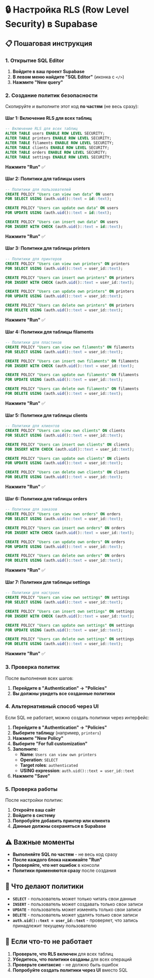 # 🔒 Настройка RLS (Row Level Security) в Supabase

## 📋 Пошаговая инструкция

### 1. Открытие SQL Editor

1. **Войдите в ваш проект Supabase**
2. **В левом меню найдите "SQL Editor"** (иконка с `</>`)
3. **Нажмите "New query"**

### 2. Создание политик безопасности

Скопируйте и выполните этот код **по частям** (не весь сразу):

#### Шаг 1: Включение RLS для всех таблиц

```sql
-- Включение RLS для всех таблиц
ALTER TABLE users ENABLE ROW LEVEL SECURITY;
ALTER TABLE printers ENABLE ROW LEVEL SECURITY;
ALTER TABLE filaments ENABLE ROW LEVEL SECURITY;
ALTER TABLE clients ENABLE ROW LEVEL SECURITY;
ALTER TABLE orders ENABLE ROW LEVEL SECURITY;
ALTER TABLE settings ENABLE ROW LEVEL SECURITY;
```

**Нажмите "Run"** ✅

#### Шаг 2: Политики для таблицы users

```sql
-- Политики для пользователей
CREATE POLICY "Users can view own data" ON users 
FOR SELECT USING (auth.uid()::text = id::text);

CREATE POLICY "Users can update own data" ON users 
FOR UPDATE USING (auth.uid()::text = id::text);

CREATE POLICY "Users can insert own data" ON users 
FOR INSERT WITH CHECK (auth.uid()::text = id::text);
```

**Нажмите "Run"** ✅

#### Шаг 3: Политики для таблицы printers

```sql
-- Политики для принтеров
CREATE POLICY "Users can view own printers" ON printers 
FOR SELECT USING (auth.uid()::text = user_id::text);

CREATE POLICY "Users can insert own printers" ON printers 
FOR INSERT WITH CHECK (auth.uid()::text = user_id::text);

CREATE POLICY "Users can update own printers" ON printers 
FOR UPDATE USING (auth.uid()::text = user_id::text);

CREATE POLICY "Users can delete own printers" ON printers 
FOR DELETE USING (auth.uid()::text = user_id::text);
```

**Нажмите "Run"** ✅

#### Шаг 4: Политики для таблицы filaments

```sql
-- Политики для пластиков
CREATE POLICY "Users can view own filaments" ON filaments 
FOR SELECT USING (auth.uid()::text = user_id::text);

CREATE POLICY "Users can insert own filaments" ON filaments 
FOR INSERT WITH CHECK (auth.uid()::text = user_id::text);

CREATE POLICY "Users can update own filaments" ON filaments 
FOR UPDATE USING (auth.uid()::text = user_id::text);

CREATE POLICY "Users can delete own filaments" ON filaments 
FOR DELETE USING (auth.uid()::text = user_id::text);
```

**Нажмите "Run"** ✅

#### Шаг 5: Политики для таблицы clients

```sql
-- Политики для клиентов
CREATE POLICY "Users can view own clients" ON clients 
FOR SELECT USING (auth.uid()::text = user_id::text);

CREATE POLICY "Users can insert own clients" ON clients 
FOR INSERT WITH CHECK (auth.uid()::text = user_id::text);

CREATE POLICY "Users can update own clients" ON clients 
FOR UPDATE USING (auth.uid()::text = user_id::text);

CREATE POLICY "Users can delete own clients" ON clients 
FOR DELETE USING (auth.uid()::text = user_id::text);
```

**Нажмите "Run"** ✅

#### Шаг 6: Политики для таблицы orders

```sql
-- Политики для заказов
CREATE POLICY "Users can view own orders" ON orders 
FOR SELECT USING (auth.uid()::text = user_id::text);

CREATE POLICY "Users can insert own orders" ON orders 
FOR INSERT WITH CHECK (auth.uid()::text = user_id::text);

CREATE POLICY "Users can update own orders" ON orders 
FOR UPDATE USING (auth.uid()::text = user_id::text);

CREATE POLICY "Users can delete own orders" ON orders 
FOR DELETE USING (auth.uid()::text = user_id::text);
```

**Нажмите "Run"** ✅

#### Шаг 7: Политики для таблицы settings

```sql
-- Политики для настроек
CREATE POLICY "Users can view own settings" ON settings 
FOR SELECT USING (auth.uid()::text = user_id::text);

CREATE POLICY "Users can insert own settings" ON settings 
FOR INSERT WITH CHECK (auth.uid()::text = user_id::text);

CREATE POLICY "Users can update own settings" ON settings 
FOR UPDATE USING (auth.uid()::text = user_id::text);

CREATE POLICY "Users can delete own settings" ON settings 
FOR DELETE USING (auth.uid()::text = user_id::text);
```

**Нажмите "Run"** ✅

### 3. Проверка политик

После выполнения всех шагов:

1. **Перейдите в "Authentication" → "Policies"**
2. **Вы должны увидеть все созданные политики**

### 4. Альтернативный способ через UI

Если SQL не работает, можно создать политики через интерфейс:

1. **Перейдите в "Authentication" → "Policies"**
2. **Выберите таблицу** (например, `printers`)
3. **Нажмите "New Policy"**
4. **Выберите "For full customization"**
5. **Заполните:**
   - **Name**: `Users can view own printers`
   - **Operation**: `SELECT`
   - **Target roles**: `authenticated`
   - **USING expression**: `auth.uid()::text = user_id::text`
6. **Нажмите "Save"**

### 5. Проверка работы

После настройки политик:

1. **Откройте ваш сайт**
2. **Войдите в систему**
3. **Попробуйте добавить принтер или клиента**
4. **Данные должны сохраняться в Supabase**

## ⚠️ Важные моменты

- **Выполняйте SQL по частям** - не весь код сразу
- **После каждого блока нажимайте "Run"**
- **Проверяйте, что нет ошибок** в консоли
- **Политики применяются сразу** после создания

## 🎯 Что делают политики

- **`SELECT`** - пользователь может только читать свои данные
- **`INSERT`** - пользователь может создавать только свои записи
- **`UPDATE`** - пользователь может изменять только свои записи
- **`DELETE`** - пользователь может удалять только свои записи
- **`auth.uid()::text = user_id::text`** - проверяет, что запись принадлежит текущему пользователю

## 🔧 Если что-то не работает

1. **Проверьте, что RLS включен** для всех таблиц
2. **Убедитесь, что политики созданы** для всех операций
3. **Проверьте синтаксис** - не должно быть ошибок
4. **Попробуйте создать политики через UI** вместо SQL
